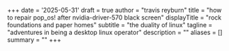 +++
date = '2025-05-31'
draft = true
author = "travis reyburn"
title = "how to repair pop_os! after nvidia-driver-570 black screen"
displayTitle = "rock foundations and paper homes"
subtitle = "the duality of linux"
tagline = "adventures in being a desktop linux operator"
description = ""
aliases = []
summary = ""
+++
